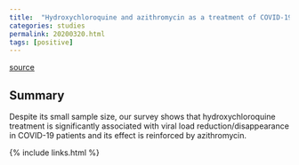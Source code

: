 ```yaml
---
title:  "Hydroxychloroquine and azithromycin as a treatment of COVID-19: results of an open-label non-randomized clinical trial"
categories: studies
permalink: 20200320.html
tags: [positive]
---
```


[source](https://www.sciencedirect.com/science/article/pii/S0924857920300996)


## Summary

Despite its small sample size, our survey shows that hydroxychloroquine treatment is significantly associated with viral load reduction/disappearance in COVID-19 patients and its effect is reinforced by azithromycin.

{% include links.html %}
